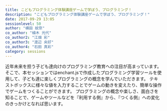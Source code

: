 ```yaml
---
title: こどもプログラミング体験講座ゲームで学ぼう、プログラミング！
description: "こどもプログラミング体験講座ゲームで学ぼう、プログラミング！"
date: 2017-09-29 13:05
sessionlevel: 50
author: "横田 紋奈"
co_author: "植木 光代"
co_author2: "江畑 彩"
co_author3: "渡辺 央好"
co_author4: "石田 真彩"
category: sessions
---
```

近年未来を担う子ども達向けのプログラミング教育への注目が高まっています。
そこで、本セッションではenchant.jsで作成したプログラミング学習ツールを使用して、子ども達に楽しくプログラミングの概念を学んでいただきます。
テキストボックスに様々な値を入力することでゲームの動きを変えたり、簡単な操作でゲームをつくることができます。
プログラミングの概念や楽しさ、面白さを知ることで、ゲームやツールなどを『利用する側』から、『つくる側』への変化のきっかけとなれば思います。
